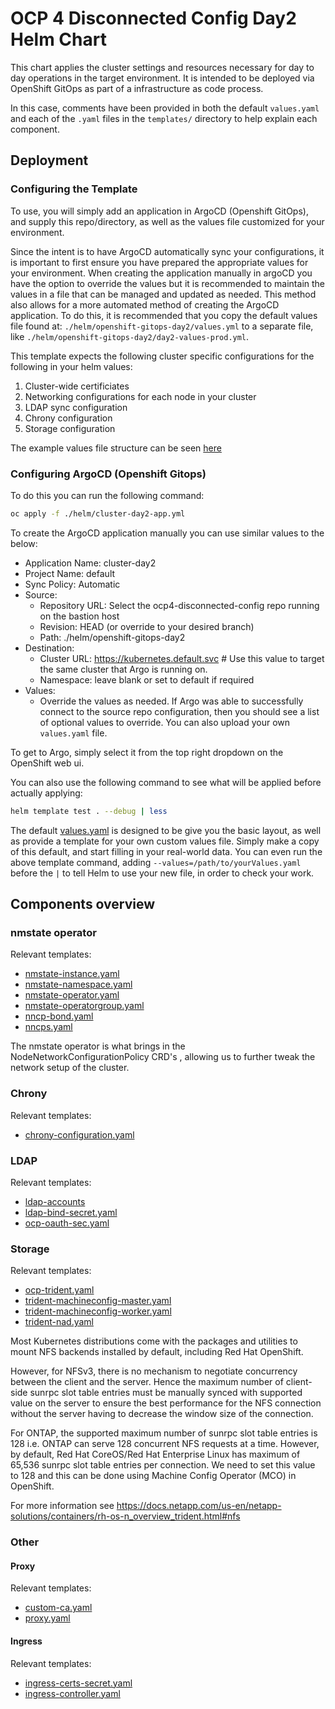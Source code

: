 # OCP 4 Disconnected Config Day2 Helm Chart

This chart applies the cluster settings and resources necessary for day to day operations in the target environment. It is intended to be deployed via OpenShift GitOps as part of a infrastructure as code process.

In this case, comments have been provided in both the default `values.yaml` and each of the `.yaml` files in the `templates/` directory to help explain each component.

## Deployment

### Configuring the Template

To use, you will simply add an application in ArgoCD (Openshift GitOps), and supply this repo/directory, as well as the values file customized for your environment.

Since the intent is to have ArgoCD automatically sync your configurations, it is important to first ensure you have prepared the appropriate values for your environment. When creating the application manually in argoCD you have the option to override the values but it is recommended to maintain the values in a file that can be managed and updated as needed. This method also allows for a more automated method of creating the ArgoCD application. To do this, it is recommended that you copy the default values file found at: `./helm/openshift-gitops-day2/values.yml` to a separate file, like `./helm/openshift-gitops-day2/day2-values-prod.yml`. 

This template expects the following cluster specific configurations for the following in your helm values:

1. Cluster-wide certificiates
2. Networking configurations for each node in your cluster
3. LDAP sync configuration
4. Chrony configuration
5. Storage configuration

The example values file structure can be seen [here](values.yaml)


### Configuring ArgoCD (Openshift Gitops) 

To do this you can run the following command:

```bash
oc apply -f ./helm/cluster-day2-app.yml
```

To create the ArgoCD application manually you can use similar values to the below:

- Application Name: cluster-day2
- Project Name: default
- Sync Policy: Automatic
- Source:
  - Repository URL: Select the ocp4-disconnected-config repo running on the bastion host
  - Revision: HEAD (or override to your desired branch)
  - Path: ./helm/openshift-gitops-day2
- Destination:
  - Cluster URL: https://kubernetes.default.svc # Use this value to target the same cluster that Argo is running on.
  - Namespace: leave blank or set to default if required
- Values:
  - Override the values as needed. If Argo was able to successfully connect to the source repo configuration, then you should see a list of optional values to override. You can also upload your own `values.yaml` file.

To get to Argo, simply select it from the top right dropdown on the OpenShift web ui.

You can also use the following command to see what will be applied before actually applying:

```bash
helm template test . --debug | less
```

The default [values.yaml](values.yaml) is designed to be give you the basic layout, as well as provide a template for your own custom values file. Simply make a copy of this default, and start filling in your real-world data. You can even run the above template command, adding `--values=/path/to/yourValues.yaml` before the `|` to tell Helm to use your new file, in order to check your work.

## Components overview

### nmstate operator

Relevant templates:

 - [nmstate-instance.yaml](templates/nmstate-instance.yml)
 - [nmstate-namespace.yaml](templates/nmstate-namespace.yaml)
 - [nmstate-operator.yaml](templates/nmstate-operator.yaml)
 - [nmstate-operatorgroup.yaml](templates/nmstate-operatorgroup.yaml)
 - [nncp-bond.yaml](templates/nncp-bond.yaml)
 - [nncps.yaml](templates/nncps.yaml)

The nmstate operator is what brings in the NodeNetworkConfigurationPolicy CRD's , allowing us to further tweak the network setup of the cluster.

### Chrony

Relevant templates:

 - [chrony-configuration.yaml](templates/chrony-configuration.yaml)

### LDAP

Relevant templates:

 - [ldap-accounts](templates/ldap-accounts.yaml)
 - [ldap-bind-secret.yaml](templates/ldap-bind-secret.yaml)
 - [ocp-oauth-sec.yaml](templates/ocp-oauth-sec.yaml)

### Storage

Relevant templates:

 - [ocp-trident.yaml](templates/ocp-trident.yaml)
 - [trident-machineconfig-master.yaml](templates/trident-machineconfig-master.yaml)
 - [trident-machineconfig-worker.yaml](templates/trident-machineconfig-worker.yaml)
 - [trident-nad.yaml](templates/trident-nad.yaml)

Most Kubernetes distributions come with the packages and utilities to mount NFS backends installed by default, including Red Hat OpenShift.

However, for NFSv3, there is no mechanism to negotiate concurrency between the client and the server. Hence the maximum number of client-side sunrpc slot table entries must be manually synced with supported value on the server to ensure the best performance for the NFS connection without the server having to decrease the window size of the connection.

For ONTAP, the supported maximum number of sunrpc slot table entries is 128 i.e. ONTAP can serve 128 concurrent NFS requests at a time. However, by default, Red Hat CoreOS/Red Hat Enterprise Linux has maximum of 65,536 sunrpc slot table entries per connection. We need to set this value to 128 and this can be done using Machine Config Operator (MCO) in OpenShift.

For more information see https://docs.netapp.com/us-en/netapp-solutions/containers/rh-os-n_overview_trident.html#nfs

### Other

#### Proxy

Relevant templates:

 - [custom-ca.yaml](templates/custom-ca.yaml)
 - [proxy.yaml](templates/proxy.yaml)

#### Ingress

Relevant templates:

 - [ingress-certs-secret.yaml](templates/ingress-certs-secret.yaml)
 - [ingress-controller.yaml](templates/ingress-controller.yaml)
